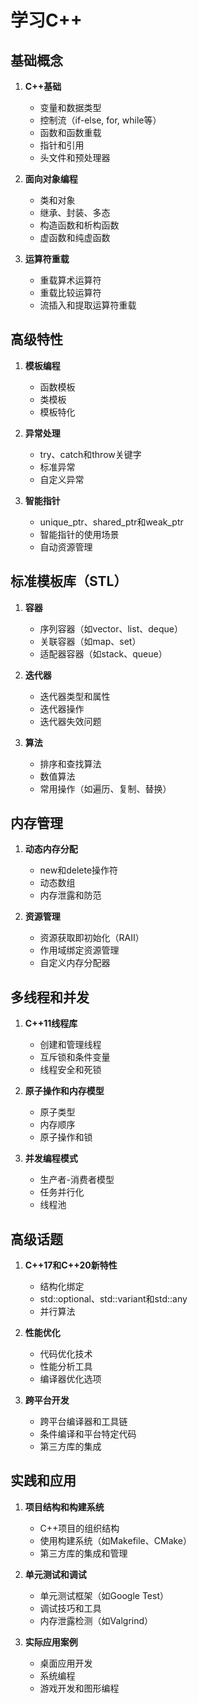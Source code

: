 # 学习C++

## 基础概念
1. **C++基础**
   - 变量和数据类型
   - 控制流（if-else, for, while等）
   - 函数和函数重载
   - 指针和引用
   - 头文件和预处理器

2. **面向对象编程**
   - 类和对象
   - 继承、封装、多态
   - 构造函数和析构函数
   - 虚函数和纯虚函数

3. **运算符重载**
   - 重载算术运算符
   - 重载比较运算符
   - 流插入和提取运算符重载

## 高级特性
1. **模板编程**
   - 函数模板
   - 类模板
   - 模板特化

2. **异常处理**
   - try、catch和throw关键字
   - 标准异常
   - 自定义异常

3. **智能指针**
   - unique_ptr、shared_ptr和weak_ptr
   - 智能指针的使用场景
   - 自动资源管理

## 标准模板库（STL）
1. **容器**
   - 序列容器（如vector、list、deque）
   - 关联容器（如map、set）
   - 适配器容器（如stack、queue）

2. **迭代器**
   - 迭代器类型和属性
   - 迭代器操作
   - 迭代器失效问题

3. **算法**
   - 排序和查找算法
   - 数值算法
   - 常用操作（如遍历、复制、替换）

## 内存管理
1. **动态内存分配**
   - new和delete操作符
   - 动态数组
   - 内存泄露和防范

2. **资源管理**
   - 资源获取即初始化（RAII）
   - 作用域绑定资源管理
   - 自定义内存分配器

## 多线程和并发
1. **C++11线程库**
   - 创建和管理线程
   - 互斥锁和条件变量
   - 线程安全和死锁

2. **原子操作和内存模型**
   - 原子类型
   - 内存顺序
   - 原子操作和锁

3. **并发编程模式**
   - 生产者-消费者模型
   - 任务并行化
   - 线程池

## 高级话题
1. **C++17和C++20新特性**
   - 结构化绑定
   - std::optional、std::variant和std::any
   - 并行算法

2. **性能优化**
   - 代码优化技术
   - 性能分析工具
   - 编译器优化选项

3. **跨平台开发**
   - 跨平台编译器和工具链
   - 条件编译和平台特定代码
   - 第三方库的集成

## 实践和应用
1. **项目结构和构建系统**
   - C++项目的组织结构
   - 使用构建系统（如Makefile、CMake）
   - 第三方库的集成和管理

2. **单元测试和调试**
   - 单元测试框架（如Google Test）
   - 调试技巧和工具
   - 内存泄露检测（如Valgrind）

3. **实际应用案例**
   - 桌面应用开发
   - 系统编程
   - 游戏开发和图形编程

